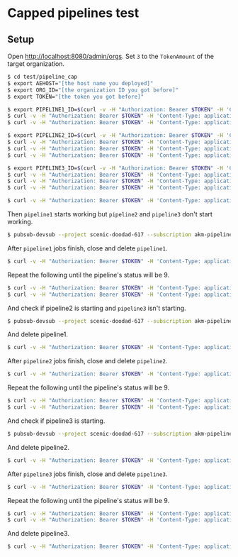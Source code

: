 # Capped pipelines test

## Setup

Open [http://localhost:8080/admin/orgs](http://localhost:8080/admin/orgs).
Set `3` to the `TokenAmount` of the target organization.

```bash
$ cd test/pipeline_cap
$ export AEHOST="[the host name you deployed]"
$ export ORG_ID="[the organization ID you got before]"
$ export TOKEN="[the token you got before]"
```

```bash
$ export PIPELINE1_ID=$(curl -v -H "Authorization: Bearer $TOKEN" -H 'Content-Type: application/json' -X POST http://$AEHOST/orgs/$ORG_ID/pipelines --data @pipeline1.json | jq -r ".id")
$ curl -v -H "Authorization: Bearer $TOKEN" -H 'Content-Type: application/json' -X POST http://$AEHOST/pipelines/$PIPELINE1_ID/jobs --data @job.json
$ curl -v -H "Authorization: Bearer $TOKEN" -H 'Content-Type: application/json' -X POST http://$AEHOST/pipelines/$PIPELINE1_ID/jobs --data @job.json
```

```bash
$ export PIPELINE2_ID=$(curl -v -H "Authorization: Bearer $TOKEN" -H 'Content-Type: application/json' -X POST http://$AEHOST/orgs/$ORG_ID/pipelines --data @pipeline2.json | jq -r ".id")
$ curl -v -H "Authorization: Bearer $TOKEN" -H 'Content-Type: application/json' -X POST http://$AEHOST/pipelines/$PIPELINE2_ID/jobs --data @job.json
$ curl -v -H "Authorization: Bearer $TOKEN" -H 'Content-Type: application/json' -X POST http://$AEHOST/pipelines/$PIPELINE2_ID/jobs --data @job.json
$ curl -v -H "Authorization: Bearer $TOKEN" -H 'Content-Type: application/json' -X POST http://$AEHOST/pipelines/$PIPELINE2_ID/jobs --data @job.json
```

```bash
$ export PIPELINE3_ID=$(curl -v -H "Authorization: Bearer $TOKEN" -H 'Content-Type: application/json' -X POST http://$AEHOST/orgs/$ORG_ID/pipelines --data @pipeline3.json | jq -r ".id")
$ curl -v -H "Authorization: Bearer $TOKEN" -H 'Content-Type: application/json' -X POST http://$AEHOST/pipelines/$PIPELINE3_ID/jobs --data @job.json
$ curl -v -H "Authorization: Bearer $TOKEN" -H 'Content-Type: application/json' -X POST http://$AEHOST/pipelines/$PIPELINE3_ID/jobs --data @job.json
$ curl -v -H "Authorization: Bearer $TOKEN" -H 'Content-Type: application/json' -X POST http://$AEHOST/pipelines/$PIPELINE3_ID/jobs --data @job.json
```

```bash
$ curl -v -H "Authorization: Bearer $TOKEN" -H 'Content-Type: application/json' http://$AEHOST/pipelines/refresh
```

Then `pipeline1` starts working but `pipeline2` and `pipeline3` don't start working.

```bash
$ pubsub-devsub --project scenic-doodad-617 --subscription akm-pipeline01-progress-subscription
```

After `pipeline1` jobs finish, close and delete `pipeline1`.

```bash
$ curl -v -H "Authorization: Bearer $TOKEN" -H 'Content-Type: application/json' -X PUT http://$AEHOST/pipelines/$PIPELINE1_ID/close --data ""
```

Repeat the following until the pipeline's status will be 9.

```bash
$ curl -v -H "Authorization: Bearer $TOKEN" -H 'Content-Type: application/json' http://$AEHOST/pipelines/refresh
$ curl -v -H "Authorization: Bearer $TOKEN" -H 'Content-Type: application/json' http://$AEHOST/orgs/$ORG_ID/pipelines | jq .
```

And check if pipeline2 is starting and `pipeline3` isn't starting.

```bash
$ pubsub-devsub --project scenic-doodad-617 --subscription akm-pipeline02-progress-subscription
```


And delete pipeline1.

```bash
$ curl -v -H "Authorization: Bearer $TOKEN" -H 'Content-Type: application/json' -X DELETE http://$AEHOST/pipelines/$PIPELINE1_ID
```


After `pipeline2` jobs finish, close and delete `pipeline2`.

```bash
$ curl -v -H "Authorization: Bearer $TOKEN" -H 'Content-Type: application/json' -X PUT http://$AEHOST/pipelines/$PIPELINE2_ID/close --data ""
```

Repeat the following until the pipeline's status will be 9.

```bash
$ curl -v -H "Authorization: Bearer $TOKEN" -H 'Content-Type: application/json' http://$AEHOST/pipelines/refresh
$ curl -v -H "Authorization: Bearer $TOKEN" -H 'Content-Type: application/json' http://$AEHOST/orgs/$ORG_ID/pipelines | jq .
```


And check if pipeline3 is starting.

```bash
$ pubsub-devsub --project scenic-doodad-617 --subscription akm-pipeline03-progress-subscription
```

And delete pipeline2.

```bash
$ curl -v -H "Authorization: Bearer $TOKEN" -H 'Content-Type: application/json' -X DELETE http://$AEHOST/pipelines/$PIPELINE2_ID
```


After `pipeline3` jobs finish, close and delete `pipeline3`.

```bash
$ curl -v -H "Authorization: Bearer $TOKEN" -H 'Content-Type: application/json' -X PUT http://$AEHOST/pipelines/$PIPELINE3_ID/close --data ""
```

Repeat the following until the pipeline's status will be 9.

```bash
$ curl -v -H "Authorization: Bearer $TOKEN" -H 'Content-Type: application/json' http://$AEHOST/pipelines/refresh
$ curl -v -H "Authorization: Bearer $TOKEN" -H 'Content-Type: application/json' http://$AEHOST/orgs/$ORG_ID/pipelines | jq .
```

And delete pipeline3.

```bash
$ curl -v -H "Authorization: Bearer $TOKEN" -H 'Content-Type: application/json' -X DELETE http://$AEHOST/pipelines/$PIPELINE3_ID
```
